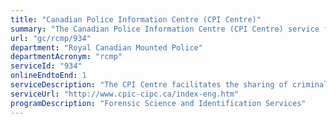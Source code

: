 ```yaml
---
title: "Canadian Police Information Centre (CPI Centre)"
summary: "The Canadian Police Information Centre (CPI Centre) service from Royal Canadian Mounted Police is available end-to-end online, according to the GC Service Inventory."
url: "gc/rcmp/934"
department: "Royal Canadian Mounted Police"
departmentAcronym: "rcmp"
serviceId: "934"
onlineEndtoEnd: 1
serviceDescription: "The CPI Centre facilitates the sharing of criminal justice and public safety information through the CPI Centre Systems."
serviceUrl: "http://www.cpic-cipc.ca/index-eng.htm"
programDescription: "Forensic Science and Identification Services"
---
```

